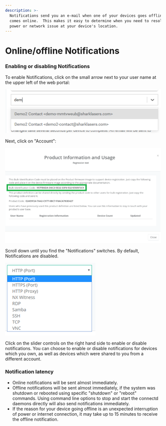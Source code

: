 ```yaml
---
description: >-
  Notifications send you an e-mail when one of your devices goes offline or
  comes online.  This makes it easy to determine when you need to resolve a
  power or network issue at your device's location.
---
```


# Online/offline Notifications

### Enabling or disabling Notifications

To enable Notifications, click on the small arrow next to your user name at the upper left of the web portal:

![](../.gitbook/assets/image%20%28164%29.png)

Next, click on "Account":

![](../.gitbook/assets/image%20%28253%29.png)

Scroll down until you find the "Notifications" switches.  By default, Notifications are disabled.

![](../.gitbook/assets/image%20%28411%29.png)

Click on the slider controls on the right hand side to enable or disable notifications.  You can choose to enable or disable notifications for devices which you own, as well as devices which were shared to you from a different account.

### Notification latency

* Online notifications will be sent almost immediately. 
* Offline notifications will be sent almost immediately, if the system was shutdown or rebooted using specific "shutdown" or "reboot" commands.  Using command line options to stop and start the connectd daemons directly will also send notifications immediately.
* If the reason for your device going offline is an unexpected interruption of power or internet connection, it may take up to 15 minutes to receive the offline notification.

